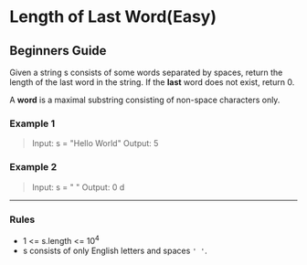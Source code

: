 # Length of Last Word(Easy)

## Beginners Guide

Given a string s consists of some words separated by spaces, return the length of the last word in the string. If the **last** word does not exist, return 0.

A **word** is a maximal substring consisting of non-space characters only.

### Example 1

> Input: s = "Hello World"
Output: 5

### Example 2

> Input: s = " "
Output: 0 d

---

### Rules

* 1 <= s.length <= 10$^4$
* s consists of only English letters and spaces `' '`.
